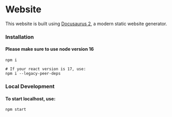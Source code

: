 # Website

This website is built using [Docusaurus 2](https://docusaurus.io/), a modern static website generator.

### Installation
#### Please make sure to use node version 16

```
npm i

# If your react version is 17, use:
npm i --legacy-peer-deps
```

### Local Development
#### To start localhost, use:

```
npm start
```
